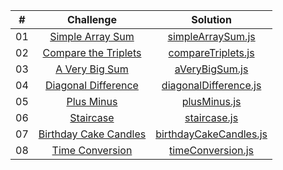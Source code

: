 |  #  |                                                      Challenge                                                      |                                  Solution                                       |
| :-: | :-----------------------------------------------------------------------------------------------------------------: | :------------------------------------------------------------------------:      |
| 01  |    [Simple Array Sum](https://www.hackerrank.com/challenges/simple-array-sum/problem?isFullScreen=true)             |       [simpleArraySum.js](./algorithm_solitions/01-simpleArraySum.js)           |
| 02  |    [Compare the Triplets](https://www.hackerrank.com/challenges/compare-the-triplets/problem?isFullScreen=true)     |       [compareTriplets.js](./algorithm_solitions/02-compareTriplets.js)         |
| 03  |    [A Very Big Sum](https://www.hackerrank.com/challenges/a-very-big-sum/problem?isFullScreen=true)                 |       [aVeryBigSum.js](./algorithm_solitions/03-aVeryBigSum.js)                 |
| 04  |    [Diagonal Difference](https://www.hackerrank.com/challenges/diagonal-difference/problem?isFullScreen=true)       |       [diagonalDifference.js](./algorithm_solitions/04-diagonalDifference.js)   |
| 05  |    [Plus Minus](https://www.hackerrank.com/challenges/plus-minus/problem?isFullScreen=true)                         |       [plusMinus.js](./algorithm_solitions/05-plusMinus.js)                     |
| 06  |    [Staircase](https://www.hackerrank.com/challenges/staircase/problem?isFullScreen=true)                           |       [staircase.js](./algorithm_solitions/06-staircase.js)                     |
| 07  |    [Birthday Cake Candles](https://www.hackerrank.com/challenges/birthday-cake-candles/problem?isFullScreen=true)   |       [birthdayCakeCandles.js](./algorithm_solitions/07-birthdayCakeCandles.js) |
| 08  |    [Time Conversion](https://www.hackerrank.com/challenges/time-conversion/problem?isFullScreen=true)               |       [timeConversion.js](./algorithm_solitions/08-timeConversion.js)           |